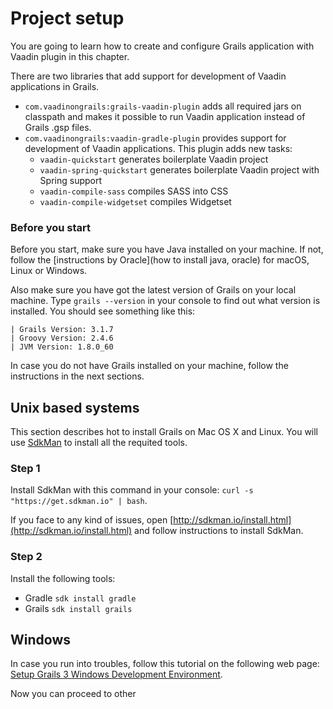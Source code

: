 # Project setup

You are going to learn how to create and configure Grails application with Vaadin plugin in this chapter.

There are two libraries that add support for development of Vaadin applications in Grails. 

 - ```com.vaadinongrails:grails-vaadin-plugin``` adds all required jars on classpath and makes it possible to run Vaadin application instead of Grails .gsp files.
 - ```com.vaadinongrails:vaadin-gradle-plugin``` provides support for development of Vaadin applications. This plugin adds new tasks:
   -  ```vaadin-quickstart``` generates boilerplate Vaadin project
   -  ```vaadin-spring-quickstart``` generates boilerplate Vaadin project with Spring support
   -  ```vaadin-compile-sass``` compiles SASS into CSS
   -  ```vaadin-compile-widgetset``` compiles Widgetset

### Before you start

Before you start, make sure you have Java installed on your machine. If not, follow the [instructions by Oracle](how to install java, oracle) for macOS, Linux or Windows.

Also make sure you have got the latest version of Grails on your local machine. Type `grails --version` in your console to find out what version is installed. You should see something like this: 

```
| Grails Version: 3.1.7
| Groovy Version: 2.4.6
| JVM Version: 1.8.0_60
```

In case you do not have Grails installed on your machine, follow the instructions in the next sections. 

## Unix based systems

This section describes hot to install Grails on Mac OS X and Linux. You will use [SdkMan](http://sdkman.io/usage.html) to install all the requited tools. 

### Step 1

Install SdkMan with this command in your console: ```curl -s "https://get.sdkman.io" | bash```.

If you face to any kind of issues, open [http://sdkman.io/install.html](http://sdkman.io/install.html) and follow instructions to install SdkMan.

### Step 2

Install the following tools: 
 - Gradle ```sdk install gradle```
 - Grails ```sdk install grails```


## Windows

In case you run into troubles, follow this tutorial on the following web page: [Setup Grails 3 Windows Development Environment](http://grails.asia/grails-3-tutorial-setup-your-windows-development-environment).

Now you can proceed to other 
